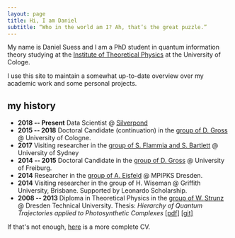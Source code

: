 ```yaml
---
layout: page
title: Hi, I am Daniel
subtitle: “Who in the world am I? Ah, that’s the great puzzle.”
---
```


My name is Daniel Suess and I am a PhD student in quantum information theory studying at the [Institute of Theoretical Physics](http://www.thp.uni-koeln.de) at the University of Cologe.

I use this site to maintain a somewhat up-to-date overview over my academic work and some personal projects.

## my history

- **2018 -- Present** Data Scientist @ [Silverpond](http://silverpond.com.au)
- **2015 -- 2018** Doctoral Candidate (continuation) in the [group of D. Gross](http://www.thp.uni-koeln.de/gross/) @ University of Cologne.
- **2017** Visiting researcher in the [group of S. Flammia and S. Bartlett](http://sydney.edu.au/science/physics/research/quantum/) @ University of Sydney
- **2014 -- 2015** Doctoral Candidate in the [group of D. Gross](https://www.qc.uni-freiburg.de) @ University of Freiburg.
- **2014** Researcher in the [group of A. Eisfeld](http://www.pks.mpg.de/~eisfeld/) @ MPIPKS Dresden.
- **2014** Visiting researcher in the group of H. Wiseman @ Griffith University, Brisbane. Supported by Leonardo Scholarship.
- **2008 -- 2013** Diploma in Theoretical Physics in the [group of W. Strunz](https://tu-dresden.de/die_tu_dresden/fakultaeten/fakultaet_mathematik_und_naturwissenschaften/fachrichtung_physik/itp/tp/mitglieder_dir/gruppe_html) @ Dresden Technical University. Thesis: _Hierarchy of Quantum Trajectories applied to Photosynthetic Complexes_ [[pdf]](https://github.com/dseuss/diploma-thesis/raw/master/thesis.pdf) [[git]](https://github.com/dseuss/diploma-thesis)

If that's not enough, [here](../files/cv.pdf) is a more complete CV.
